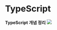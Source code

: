 # TypeScript

<b>TypeScript 개념 정리</b>
<a href="https://github.com/Sweet-Pumpkin/practice-typescript/blob/main/CODE.md">
  <img src="https://img.shields.io/badge/TYPE-000000?style=flat-square&logo=CodersRank&logoColor=FFFFFF"/>
</a>


